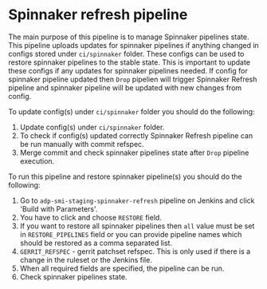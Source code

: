 # Spinnaker refresh pipeline

The main purpose of this pipeline is to manage Spinnaker pipelines state.
This pipeline uploads updates for spinnaker pipelines if anything changed
in configs stored under `ci/spinnaker` folder.
These configs can be used to restore spinnaker pipelines to the stable state.
This is important to update these configs if any updates for spinnaker pipelines needed.
If config for spinnaker pipeline updated then `Drop` pipelien will trigger Spinnaker Refresh pipeline
and spinnaker pipeline will be updated with new changes from config.

  To update config(s) under `ci/spinnaker` folder you should do the following:

  1. Update config(s) under `ci/spinnaker` folder.
  2. To check if config(s) updated correctly Spinnaker Refresh pipeline can be
  run manually with commit refspec.
  3. Merge commit and check spinnaker pipelines state after `Drop` pipeline execution.

  To run this pipeline and restore spinnaker pipeline(s) you should do the following:

  1. Go to `adp-smi-staging-spinnaker-refresh` pipeline on Jenkins and click 'Build with Parameters'.
  2. You have to click and choose `RESTORE` field.
  3. If you want to restore all spinnaker pipelines then `all` value must be set in
  `RESTORE_PIPELINES` field or you can provide pipeline names which should be
  restored as a comma separated list.
  4. `GERRIT_REFSPEC` - gerrit patchset refspec.
  This is only used if there is a change in the ruleset or the Jenkins file.
  5. When all required fields are specified, the pipeline can be run.
  6. Check spinnaker pipelines state.
